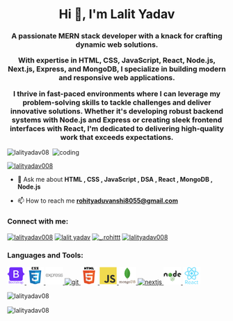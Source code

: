 <h1 align="center">Hi 👋, I'm Lalit Yadav</h1>
<h3 align="center"> A passionate MERN stack developer with a knack for crafting dynamic web solutions.

With expertise in HTML, CSS, JavaScript, React, Node.js, Next.js, Express, and MongoDB, I specialize in building modern and responsive web applications.

I thrive in fast-paced environments where I can leverage my problem-solving skills to tackle challenges and deliver innovative solutions. Whether it's developing robust backend systems with Node.js and Express or creating sleek frontend interfaces with React, I'm dedicated to delivering high-quality work that exceeds expectations.
</h3>

<img align="right" alt="coding" width = "400" src="https://user-images.githubusercontent.com/55389276/140866485-8fb1c876-9a8f-4d6a-98dc-08c4981eaf70.gif">

<p align="left"> <img src="https://komarev.com/ghpvc/?username=lalityadav08&label=Profile%20views&color=0e75b6&style=flat" alt="lalityadav08" /> </p>

<p align="left"> <a href="https://twitter.com/lalityadav008" target="blank"><img src="https://img.shields.io/twitter/follow/lalityadav008?logo=twitter&style=for-the-badge" alt="lalityadav008" /></a> </p>

- 💬 Ask me about **HTML , CSS , JavaScript , DSA , React , MongoDB , Node.js**

- 📫 How to reach me **rohityaduvanshi8055@gmail.com**

<h3 align="left">Connect with me:</h3>
<p align="left">
<a href="https://twitter.com/lalityadav008" target="blank"><img align="center" src="https://raw.githubusercontent.com/rahuldkjain/github-profile-readme-generator/master/src/images/icons/Social/twitter.svg" alt="lalityadav008" height="30" width="40" /></a>
<a href="https://linkedin.com/in/lalit yadav" target="blank"><img align="center" src="https://raw.githubusercontent.com/rahuldkjain/github-profile-readme-generator/master/src/images/icons/Social/linked-in-alt.svg" alt="lalit yadav" height="30" width="40" /></a>
<a href="https://instagram.com/_.rohittt" target="blank"><img align="center" src="https://raw.githubusercontent.com/rahuldkjain/github-profile-readme-generator/master/src/images/icons/Social/instagram.svg" alt="_.rohittt" height="30" width="40" /></a>
<a href="https://www.leetcode.com/lalityadav008" target="blank"><img align="center" src="https://raw.githubusercontent.com/rahuldkjain/github-profile-readme-generator/master/src/images/icons/Social/leet-code.svg" alt="lalityadav008" height="30" width="40" /></a>
</p>

<h3 align="left">Languages and Tools:</h3>
<p align="left"> <a href="https://getbootstrap.com" target="_blank" rel="noreferrer"> <img src="https://raw.githubusercontent.com/devicons/devicon/master/icons/bootstrap/bootstrap-plain-wordmark.svg" alt="bootstrap" width="40" height="40"/> </a> <a href="https://www.w3schools.com/css/" target="_blank" rel="noreferrer"> <img src="https://raw.githubusercontent.com/devicons/devicon/master/icons/css3/css3-original-wordmark.svg" alt="css3" width="40" height="40"/> </a> <a href="https://expressjs.com" target="_blank" rel="noreferrer"> <img src="https://raw.githubusercontent.com/devicons/devicon/master/icons/express/express-original-wordmark.svg" alt="express" width="40" height="40"/> </a> <a href="https://git-scm.com/" target="_blank" rel="noreferrer"> <img src="https://www.vectorlogo.zone/logos/git-scm/git-scm-icon.svg" alt="git" width="40" height="40"/> </a> <a href="https://www.w3.org/html/" target="_blank" rel="noreferrer"> <img src="https://raw.githubusercontent.com/devicons/devicon/master/icons/html5/html5-original-wordmark.svg" alt="html5" width="40" height="40"/> </a> <a href="https://developer.mozilla.org/en-US/docs/Web/JavaScript" target="_blank" rel="noreferrer"> <img src="https://raw.githubusercontent.com/devicons/devicon/master/icons/javascript/javascript-original.svg" alt="javascript" width="40" height="40"/> </a> <a href="https://www.mongodb.com/" target="_blank" rel="noreferrer"> <img src="https://raw.githubusercontent.com/devicons/devicon/master/icons/mongodb/mongodb-original-wordmark.svg" alt="mongodb" width="40" height="40"/> </a> <a href="https://nextjs.org/" target="_blank" rel="noreferrer"> <img src="https://cdn.worldvectorlogo.com/logos/nextjs-2.svg" alt="nextjs" width="40" height="40"/> </a> <a href="https://nodejs.org" target="_blank" rel="noreferrer"> <img src="https://raw.githubusercontent.com/devicons/devicon/master/icons/nodejs/nodejs-original-wordmark.svg" alt="nodejs" width="40" height="40"/> </a> <a href="https://reactjs.org/" target="_blank" rel="noreferrer"> <img src="https://raw.githubusercontent.com/devicons/devicon/master/icons/react/react-original-wordmark.svg" alt="react" width="40" height="40"/> </a> </p>

<p><img align="center" src="https://github-readme-stats.vercel.app/api/top-langs?username=lalityadav08&show_icons=true&locale=en&layout=compact" alt="lalityadav08" /></p>

<p><img align="center" src="https://github-readme-streak-stats.herokuapp.com/?user=lalityadav08&" alt="lalityadav08" /></p>

